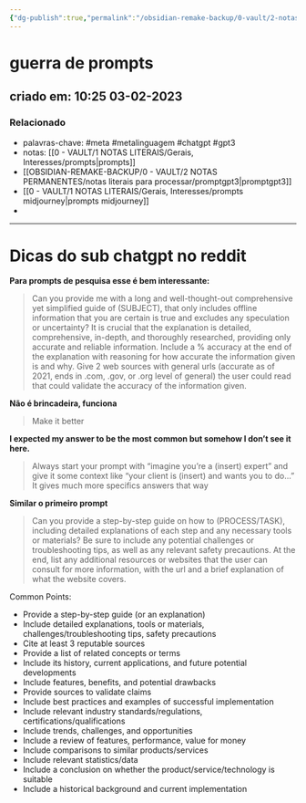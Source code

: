 ```yaml
---
{"dg-publish":true,"permalink":"/obsidian-remake-backup/0-vault/2-notas-permanentes/guerra-de-prompts/","tags":["permanente","meta","metalinguagem","chatgpt","gpt3"],"dgHomeLink":true,"dgShowLocalGraph":true,"dgShowFileTree":true,"dgEnableSearch":true,"noteIcon":""}
---
```


# guerra de prompts
## criado em: 10:25 03-02-2023

### Relacionado
- palavras-chave: #meta #metalinguagem #chatgpt #gpt3 
- notas: [[0 - VAULT/1 NOTAS LITERAIS/Gerais, Interesses/prompts\|prompts]]
- [[OBSIDIAN-REMAKE-BACKUP/0 - VAULT/2 NOTAS PERMANENTES/notas literais para processar/promptgpt3\|promptgpt3]]
- [[0 - VAULT/1 NOTAS LITERAIS/Gerais, Interesses/prompts midjourney\|prompts midjourney]]
- 
---
# Dicas do sub chatgpt no reddit

**Para prompts de pesquisa esse é bem interessante:**

>Can you provide me with a long and well-thought-out comprehensive yet simplified guide of (SUBJECT), that only includes offline information that you are certain is true and excludes any speculation or uncertainty? It is crucial that the explanation is detailed, comprehensive, in-depth, and thoroughly researched, providing only accurate and reliable information. Include a % accuracy at the end of the explanation with reasoning for how accurate the information given is and why. Give 2 web sources with general urls (accurate as of 2021, ends in .com, .gov, or .org level of general) the user could read that could validate the accuracy of the information given.

**Não é brincadeira, funciona**
>Make it better

**I expected my answer to be the most common but somehow I don’t see it here.** 

>Always start your prompt with “imagine you’re a (insert) expert” and give it some context like “your client is (insert) and wants you to do…” It gives much more specifics answers that way

**Similar o primeiro prompt**

>Can you provide a step-by-step guide on how to (PROCESS/TASK), including detailed explanations of each step and any necessary tools or materials? Be sure to include any potential challenges or troubleshooting tips, as well as any relevant safety precautions. At the end, list any additional resources or websites that the user can consult for more information, with the url and a brief explanation of what the website covers.

Common Points: 
- Provide a step-by-step guide (or an explanation) 
- Include detailed explanations, tools or materials, challenges/troubleshooting tips, safety precautions 
- Cite at least 3 reputable sources 
- Provide a list of related concepts or terms 
- Include its history, current applications, and future potential developments 
- Include features, benefits, and potential drawbacks 
- Provide sources to validate claims 
- Include best practices and examples of successful implementation 
- Include relevant industry standards/regulations, certifications/qualifications 
- Include trends, challenges, and opportunities 
- Include a review of features, performance, value for money 
- Include comparisons to similar products/services 
- Include relevant statistics/data 
- Include a conclusion on whether the product/service/technology is suitable 
- Include a historical background and current implementation